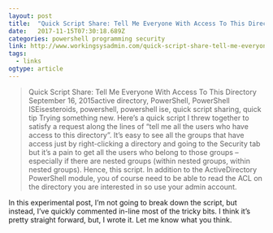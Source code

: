 ```yaml
---
layout: post 
title:  "Quick Script Share: Tell Me Everyone With Access To This Directory – Working Sysadmin" 
date:   2017-11-15T07:30:18.689Z 
categories: powershell programming security 
link: http://www.workingsysadmin.com/quick-script-share-tell-me-everyone-with-access-to-this-directory/ 
tags:
  - links
ogtype: article 
---
```


> Quick Script Share: Tell Me Everyone With Access To This Directory
September 16, 2015active directory, PowerShell, PowerShell ISEisesteroids, powershell, powershell ise, quick script sharing, quick tip
Trying something new. Here’s a quick script I threw together to satisfy a request along the lines of “tell me all the users who have access to this directory”. It’s easy to see all the groups that have access just by right-clicking a directory and going to the Security tab but it’s a pain to get all the users who belong to those groups – especially if there are nested groups (within nested groups, within nested groups). Hence, this script. In addition to the ActiveDirectory PowerShell module, you of course need to be able to read the ACL on the directory you are interested in so use your admin account.

In this experimental post, I’m not going to break down the script, but instead, I’ve quickly commented in-line most of the tricky bits. I think it’s pretty straight forward, but, I wrote it. Let me know what you think.